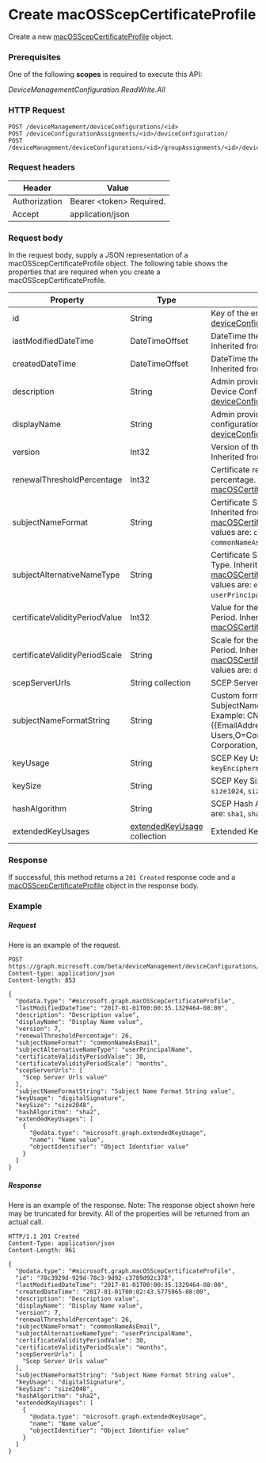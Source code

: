 ﻿# Create macOSScepCertificateProfile
Create a new [macOSScepCertificateProfile](../resources/intune_deviceconfig_macosscepcertificateprofile.md) object.
### Prerequisites
One of the following **scopes** is required to execute this API:

*DeviceManagementConfiguration.ReadWrite.All*
### HTTP Request
<!-- {
  "blockType": "ignored"
}
-->
```http
POST /deviceManagement/deviceConfigurations/<id>
POST /deviceConfigurationAssignments/<id>/deviceConfiguration/
POST /deviceManagement/deviceConfigurations/<id>/groupAssignments/<id>/deviceConfiguration/
```

### Request headers
|Header|Value|
|---|---|
|Authorization|Bearer &lt;token&gt; Required.|
|Accept|application/json|

### Request body
In the request body, supply a JSON representation of a macOSScepCertificateProfile object.
The following table shows the properties that are required when you create a macOSScepCertificateProfile.

|Property|Type|Description|
|---|---|---|
|id|String|Key of the entity. Inherited from [deviceConfiguration](../resources/intune_deviceconfig_deviceconfiguration.md)|
|lastModifiedDateTime|DateTimeOffset|DateTime the object was last modified. Inherited from [deviceConfiguration](../resources/intune_deviceconfig_deviceconfiguration.md)|
|createdDateTime|DateTimeOffset|DateTime the object was created. Inherited from [deviceConfiguration](../resources/intune_deviceconfig_deviceconfiguration.md)|
|description|String|Admin provided description of the Device Configuration. Inherited from [deviceConfiguration](../resources/intune_deviceconfig_deviceconfiguration.md)|
|displayName|String|Admin provided name of the device configuration. Inherited from [deviceConfiguration](../resources/intune_deviceconfig_deviceconfiguration.md)|
|version|Int32|Version of the device configuration. Inherited from [deviceConfiguration](../resources/intune_deviceconfig_deviceconfiguration.md)|
|renewalThresholdPercentage|Int32|Certificate renewal threshold percentage. Inherited from [macOSCertificateProfileBase](../resources/intune_deviceconfig_macoscertificateprofilebase.md)|
|subjectNameFormat|String|Certificate Subject Name Format. Inherited from [macOSCertificateProfileBase](../resources/intune_deviceconfig_macoscertificateprofilebase.md) Possible values are: `commonName`, `commonNameAsEmail`, `custom`.|
|subjectAlternativeNameType|String|Certificate Subject Alternative Name Type. Inherited from [macOSCertificateProfileBase](../resources/intune_deviceconfig_macoscertificateprofilebase.md) Possible values are: `emailAddress`, `userPrincipalName`.|
|certificateValidityPeriodValue|Int32|Value for the Certificate Validity Period. Inherited from [macOSCertificateProfileBase](../resources/intune_deviceconfig_macoscertificateprofilebase.md)|
|certificateValidityPeriodScale|String|Scale for the Certificate Validity Period. Inherited from [macOSCertificateProfileBase](../resources/intune_deviceconfig_macoscertificateprofilebase.md) Possible values are: `days`, `months`, `years`.|
|scepServerUrls|String collection|SCEP Server Url(s).|
|subjectNameFormatString|String|Custom format to use with SubjectNameFormat = Custom. Example: CN={{EmailAddress}},E={{EmailAddress}},OU=Enterprise Users,O=Contoso Corporation,L=Redmond,ST=WA,C=US|
|keyUsage|String|SCEP Key Usage. Possible values are: `keyEncipherment`, `digitalSignature`.|
|keySize|String|SCEP Key Size. Possible values are: `size1024`, `size2048`.|
|hashAlgorithm|String|SCEP Hash Algorithm. Possible values are: `sha1`, `sha2`.|
|extendedKeyUsages|[extendedKeyUsage](../resources/intune_deviceconfig_extendedkeyusage.md) collection|Extended Key Usage (EKU) settings.|



### Response
If successful, this method returns a `201 Created` response code and a [macOSScepCertificateProfile](../resources/intune_deviceconfig_macosscepcertificateprofile.md) object in the response body.

### Example
##### Request
Here is an example of the request.
```http
POST https://graph.microsoft.com/beta/deviceManagement/deviceConfigurations/<id>
Content-type: application/json
Content-length: 853

{
  "@odata.type": "#microsoft.graph.macOSScepCertificateProfile",
  "lastModifiedDateTime": "2017-01-01T00:00:35.1329464-08:00",
  "description": "Description value",
  "displayName": "Display Name value",
  "version": 7,
  "renewalThresholdPercentage": 26,
  "subjectNameFormat": "commonNameAsEmail",
  "subjectAlternativeNameType": "userPrincipalName",
  "certificateValidityPeriodValue": 30,
  "certificateValidityPeriodScale": "months",
  "scepServerUrls": [
    "Scep Server Urls value"
  ],
  "subjectNameFormatString": "Subject Name Format String value",
  "keyUsage": "digitalSignature",
  "keySize": "size2048",
  "hashAlgorithm": "sha2",
  "extendedKeyUsages": [
    {
      "@odata.type": "microsoft.graph.extendedKeyUsage",
      "name": "Name value",
      "objectIdentifier": "Object Identifier value"
    }
  ]
}
```

##### Response
Here is an example of the response. Note: The response object shown here may be truncated for brevity. All of the properties will be returned from an actual call.
```http
HTTP/1.1 201 Created
Content-Type: application/json
Content-Length: 961

{
  "@odata.type": "#microsoft.graph.macOSScepCertificateProfile",
  "id": "78c3929d-929d-78c3-9d92-c3789d92c378",
  "lastModifiedDateTime": "2017-01-01T00:00:35.1329464-08:00",
  "createdDateTime": "2017-01-01T00:02:43.5775965-08:00",
  "description": "Description value",
  "displayName": "Display Name value",
  "version": 7,
  "renewalThresholdPercentage": 26,
  "subjectNameFormat": "commonNameAsEmail",
  "subjectAlternativeNameType": "userPrincipalName",
  "certificateValidityPeriodValue": 30,
  "certificateValidityPeriodScale": "months",
  "scepServerUrls": [
    "Scep Server Urls value"
  ],
  "subjectNameFormatString": "Subject Name Format String value",
  "keyUsage": "digitalSignature",
  "keySize": "size2048",
  "hashAlgorithm": "sha2",
  "extendedKeyUsages": [
    {
      "@odata.type": "microsoft.graph.extendedKeyUsage",
      "name": "Name value",
      "objectIdentifier": "Object Identifier value"
    }
  ]
}
```



